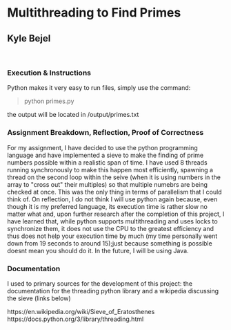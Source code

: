 <h1>Multithreading to Find Primes</h1>
<h2>Kyle Bejel</h2>
<br>
<h3>Execution & Instructions</h3>
<p>Python makes it very easy to run files, simply use the command:</p>

>python primes.py

<p>the output will be located in /output/primes.txt</p>

<h3>Assignment Breakdown, Reflection, Proof of Correctness</h3>
<p>For my assignment, I have decided to use the python programming language and have implemented a sieve to make the finding of prime numbers possible within a realistic span of time. I have used 8 threads running synchronously to make this happen most efficiently, spawning a thread on the second loop within the seive (when it is using numbers in the array to "cross out" their multiples) so that multiple numebrs are being checked at once. This was the only thing in terms of parallelism that I could think of. On reflection, I do not think I will use python again because, even though it is my preferred language, its execution time is rather slow no matter what and, upon further research after the completion of this project, I have learned that, while python supports multithreading and uses locks to synchronize them, it does not use the CPU to the greatest efficiency and thus does not help your execution time by much (my time personally went down from 19 seconds to around 15);just because something is possible doesnt mean you should do it. In the future, I will be using Java.</p>

<h3>Documentation</h3>
<p>I used to primary sources for the development of this project: the documentation for the threading python library and a wikipedia discussing the sieve (links below)</p>
<a>https://en.wikipedia.org/wiki/Sieve_of_Eratosthenes</a><br>
<a>https://docs.python.org/3/library/threading.html</a>
